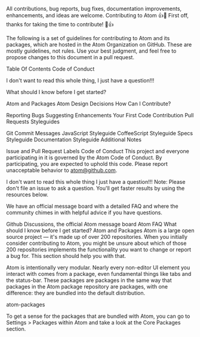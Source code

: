 All contributions, bug reports, bug fixes, documentation improvements, enhancements, and ideas are welcome.
Contributing to Atom
👍🎉 First off, thanks for taking the time to contribute! 🎉👍

The following is a set of guidelines for contributing to Atom and its packages, which are hosted in the Atom Organization on GitHub. These are mostly guidelines, not rules. Use your best judgment, and feel free to propose changes to this document in a pull request.

Table Of Contents
Code of Conduct

I don't want to read this whole thing, I just have a question!!!

What should I know before I get started?

Atom and Packages
Atom Design Decisions
How Can I Contribute?

Reporting Bugs
Suggesting Enhancements
Your First Code Contribution
Pull Requests
Styleguides

Git Commit Messages
JavaScript Styleguide
CoffeeScript Styleguide
Specs Styleguide
Documentation Styleguide
Additional Notes

Issue and Pull Request Labels
Code of Conduct
This project and everyone participating in it is governed by the Atom Code of Conduct. By participating, you are expected to uphold this code. Please report unacceptable behavior to atom@github.com.

I don't want to read this whole thing I just have a question!!!
Note: Please don't file an issue to ask a question. You'll get faster results by using the resources below.

We have an official message board with a detailed FAQ and where the community chimes in with helpful advice if you have questions.

Github Discussions, the official Atom message board
Atom FAQ
What should I know before I get started?
Atom and Packages
Atom is a large open source project — it's made up of over 200 repositories. When you initially consider contributing to Atom, you might be unsure about which of those 200 repositories implements the functionality you want to change or report a bug for. This section should help you with that.

Atom is intentionally very modular. Nearly every non-editor UI element you interact with comes from a package, even fundamental things like tabs and the status-bar. These packages are packages in the same way that packages in the Atom package repository are packages, with one difference: they are bundled into the default distribution.

atom-packages

To get a sense for the packages that are bundled with Atom, you can go to Settings > Packages within Atom and take a look at the Core Packages section.

